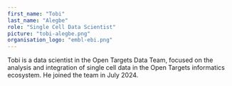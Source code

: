 ```yaml
---
first_name: "Tobi"
last_name: "Alegbe"
role: "Single Cell Data Scientist"
picture: "tobi-alegbe.png"
organisation_logo: "embl-ebi.png"
---
```

Tobi is a data scientist in the Open Targets Data Team, focused on the analysis and integration of single cell data in the Open Targets informatics ecosystem. He joined the team in July 2024.
